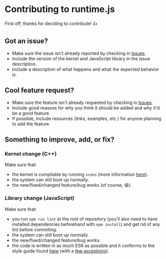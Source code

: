 # Contributing to runtime.js

First off, thanks for deciding to contribute! :+1:

## Got an issue?

 * Make sure the issue isn't already reported by checking in [Issues](https://github.com/runtimejs/runtime/issues).
 * Include the version of the kernel and JavaScript library in the issue description.
 * Include a description of what happens and what the expected behavior is.

## Cool feature request?

 * Make sure the feature isn't already requested by checking in [Issues](https://github.com/runtimejs/runtime/issues).
 * Include good reasons for why you think it should be added and why it'd be a good feature.
 * If possible, include resources (links, examples, etc.) for anyone planning to add the feature.

## Something to improve, add, or fix?

### Kernel change (C++)

Make sure that:
 * the kernel is compilable by running `scons` (more information [here](https://github.com/runtimejs/runtime/wiki/Build)).
 * the system can still boot up normally.
 * the new/fixed/changed feature/bug works (of course, :smile:).

### Library change (JavaScript)

Make sure that:
 * you run `npm run lint` at the root of repository (you'll also need to have installed dependencies beforehand with `npm install`) and get rid of any lint before commiting.
 * the system can still boot up normally.
 * the new/fixed/changed feature/bug works.
 * the code is written in as much ES6 as possible and it conforms to the style guide found [here](https://github.com/airbnb/javascript) (with a [few exceptions](docs/code-style-exceptions.md)).
